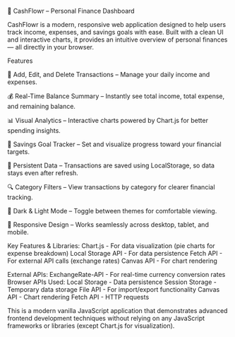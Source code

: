 💸 CashFlowr – Personal Finance Dashboard

CashFlowr is a modern, responsive web application designed to help users track income, expenses, and savings goals with ease. Built with a clean UI and interactive charts, it provides an intuitive overview of personal finances — all directly in your browser.


 Features

🧾 Add, Edit, and Delete Transactions – Manage your daily income and expenses.

💰 Real-Time Balance Summary – Instantly see total income, total expense, and remaining balance.

📊 Visual Analytics – Interactive charts powered by Chart.js for better spending insights.

🎯 Savings Goal Tracker – Set and visualize progress toward your financial targets.

💾 Persistent Data – Transactions are saved using LocalStorage, so data stays even after refresh.

🔍 Category Filters – View transactions by category for clearer financial tracking.

🌙 Dark & Light Mode – Toggle between themes for comfortable viewing.

📱 Responsive Design – Works seamlessly across desktop, tablet, and mobile.

Key Features & Libraries:
Chart.js - For data visualization (pie charts for expense breakdown)
Local Storage API - For data persistence
Fetch API - For external API calls (exchange rates)
Canvas API - For chart rendering

External APIs:
ExchangeRate-API - For real-time currency conversion rates
Browser APIs Used:
Local Storage - Data persistence
Session Storage - Temporary data storage
File API - For import/export functionality
Canvas API - Chart rendering
Fetch API - HTTP requests


This is a modern vanilla JavaScript application that demonstrates advanced frontend development techniques without relying on any JavaScript frameworks or libraries (except Chart.js for visualization).

